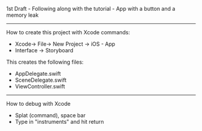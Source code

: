 1st Draft - Following along with the tutorial - App with a button and a memory leak

- - - -

How to create this project with Xcode commands:

* Xcode-> File-> New Project -> iOS - App
* Interface -> Storyboard

This creates the following files:

* AppDelegate.swift
* SceneDelegate.swift
* ViewController.swift

- - - -

How to debug with Xcode
* Splat (command), space bar
* Type in "instruments" and hit return

